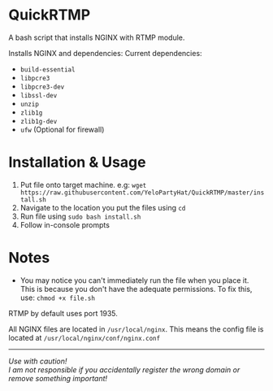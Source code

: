 # QuickRTMP
A bash script that installs NGINX with RTMP module.

Installs NGINX and dependencies:
Current dependencies:
<ul>
  <li><code>build-essential</code></li>
  <li><code>libpcre3</code></li>
  <li><code>libpcre3-dev</code></li>
  <li><code>libssl-dev</code></li>
  <li><code>unzip</code></li>
  <li><code>zlib1g</code></li>
  <li><code>zlib1g-dev</code></li>
  <li><code>ufw</code> (Optional for firewall)</li>
</ul>

# Installation & Usage
<ol>
  <li>Put file onto target machine. e.g: <code>wget https://raw.githubusercontent.com/YeloPartyHat/QuickRTMP/master/install.sh</code></li>
  <li>Navigate to the location you put the files using <code>cd</code></li>
  <li>Run file using <code>sudo bash install.sh</code></li>
  <li>Follow in-console prompts</li>
</ol>

# Notes
<ul>
  <li>You may notice you can't immediately run the file when you place it. This is because you don't have the adequate permissions. To fix this, use: <code>chmod +x file.sh</code></li>
</ul>

RTMP by default uses port 1935.

All NGINX files are located in <code>/usr/local/nginx</code>. This means the config file is located at <code>/usr/local/nginx/conf/nginx.conf</code>

<hr>

<i>Use with caution! <br>I am not responsible if you accidentally register the wrong domain or remove something important!</i>
